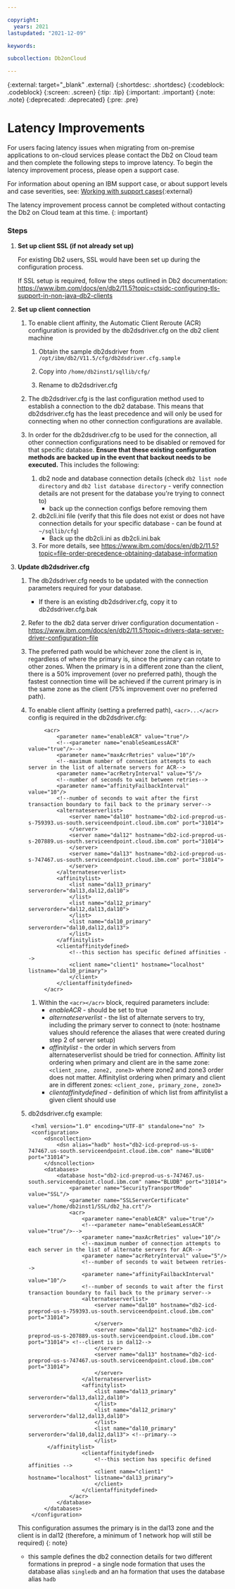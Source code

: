 ```yaml
---

copyright:
  years: 2021
lastupdated: "2021-12-09"

keywords:

subcollection: Db2onCloud

---
```


<!-- Attribute definitions --> 
{:external: target="_blank" .external}
{:shortdesc: .shortdesc}
{:codeblock: .codeblock}
{:screen: .screen}
{:tip: .tip}
{:important: .important}
{:note: .note}
{:deprecated: .deprecated}
{:pre: .pre}

# Latency Improvements

For users facing latency issues when migrating from on-premise applications to on-cloud services please contact the Db2 on Cloud team and then complete the following steps to improve latency. To begin the latency improvement process, please open a support case. 

For information about opening an IBM support case, or about support levels and case severities, see: [Working with support cases](/docs/get-support?topic=get-support-open-case#open-case){:external}

The latency improvement process cannot be completed without contacting the Db2 on Cloud team at this time. 
{: important}

### Steps

1. **Set up client SSL (if not already set up)**

    For existing Db2 users, SSL would have been set up during the configuration process.

    If SSL setup is required, follow the steps outlined in Db2 documentation:  
    https://www.ibm.com/docs/en/db2/11.5?topic=ctsidc-configuring-tls-support-in-non-java-db2-clients

1. **Set up client connection**
    
   1. To enable client affinity, the Automatic Client Reroute (ACR) configuration is provided by the db2dsdriver.cfg on the db2 client machine
        
        1. Obtain the sample db2dsdriver from ```/opt/ibm/db2/V11.5/cfg/db2dsdriver.cfg.sample```

        1. Copy into ```/home/db2inst1/sqllib/cfg/```

        1. Rename to db2dsdriver.cfg

    1. The db2dsdriver.cfg is the last configuration method used to establish a connection to the db2 database. This means that db2dsdriver.cfg has the least precedence and will only be used for connecting when no other connection configurations are available. 

    1. In order for the db2dsdriver.cfg to be used for the connection, all other connection configurations need to be disabled or removed for that specific database. **Ensure that these existing configuration methods are backed up in the event that backout needs to be executed.** This includes the following:
        
        1. db2 node and database connection details (check ```db2 list node directory``` and ```db2 list database directory``` - verify connection details are not present for the database you're trying to connect to)
            - back up the connection configs before removing them
        1. db2cli.ini file (verify that this file does not exist or does not have connection details for your specific database - can be found at ```~/sqllib/cfg```)
            - Back up the db2cli.ini as db2cli.ini.bak
        1. For more details, see https://www.ibm.com/docs/en/db2/11.5?topic=file-order-precedence-obtaining-database-information

1. **Update db2dsdriver.cfg**

    1. The db2dsdriver.cfg needs to be updated with the connection parameters required for your database.
        - If there is an existing db2dsdriver.cfg, copy it to db2dsdriver.cfg.bak
    1. Refer to the db2 data server driver configuration documentation - https://www.ibm.com/docs/en/db2/11.5?topic=drivers-data-server-driver-configuration-file
    1. The preferred path would be whichever zone the client is in, regardless of where the primary is, since the primary can rotate to other zones. When the primary is in a different zone than the client, there is a 50% improvement (over no preferred path), though the fastest connection time will be achieved if the current primary is in the same zone as the client (75% improvement over no preferred path).
    1. To enable client affinity (setting a preferred path), ```<acr>...</acr>``` config is required in the db2dsdriver.cfg:
        
                <acr>
                    <parameter name="enableACR" value="true"/>
                    <!--<parameter name="enableSeamLessACR" value="true"/>-->
                    <parameter name="maxAcrRetries" value="10"/>
                    <!--maximum number of connection attempts to each server in the list of alternate servers for ACR-->
                    <parameter name="acrRetryInterval" value="5"/>
                    <!--number of seconds to wait between retries-->
                    <parameter name="affinityFailbackInterval" value="10"/>
                    <!--number of seconds to wait after the first transaction boundary to fail back to the primary server-->
                    <alternateserverlist>
                        <server name="dal10" hostname="db2-icd-preprod-us-s-759393.us-south.serviceendpoint.cloud.ibm.com" port="31014">
                        </server>
                        <server name="dal12" hostname="db2-icd-preprod-us-s-207889.us-south.serviceendpoint.cloud.ibm.com" port="31014">                        
                        </server>
                        <server name="dal13" hostname="db2-icd-preprod-us-s-747467.us-south.serviceendpoint.cloud.ibm.com" port="31014">
                        </server>
                    </alternateserverlist>
                    <affinitylist>
                        <list name="dal13_primary" serverorder="dal13,dal12,dal10">
                        </list>
                        <list name="dal12_primary" serverorder="dal12,dal13,dal10">                        
                        </list>
                        <list name="dal10_primary" serverorder="dal10,dal12,dal13">
                        </list>
                    </affinitylist>
                    <clientaffinitydefined>
                        <!--this section has specific defined affinities -->
                        <client name="client1" hostname="localhost" listname="dal10_primary">
                        </client>
                    </clientaffinitydefined>
                </acr>
            
        1. Within the ```<acr></acr>``` block, required parameters include:
            - *enableACR* - should be set to true
            - *alternateserverlist* - the list of alternate servers to try, including the primary server to connect to (note: hostname values should reference the aliases that were created during step 2 of server setup)
            - *affinitylist* - the order in which servers from alternateserverlist should be tried for connection. Affinity list ordering when primary and client are in the same zone: ```<client_zone, zone2, zone3>``` where zone2 and zone3 order does not matter. Affinitylist ordering when primary and client are in different zones: ```<client_zone, primary_zone, zone3>```
            - *clientaffinitydefined* - definition of which list from affinitylist a given client should use
    1. db2dsdriver.cfg example:

            <?xml version="1.0" encoding="UTF-8" standalone="no" ?>
            <configuration>
                <dsncollection>
                    <dsn alias="hadb" host="db2-icd-preprod-us-s-747467.us-south.serviceendpoint.cloud.ibm.com" name="BLUDB" port="31014">
                </dsncollection>
                <databases>
                    <database host="db2-icd-preprod-us-s-747467.us-south.serviceendpoint.cloud.ibm.com" name="BLUDB" port="31014">
                        <parameter name="SecurityTransportMode" value="SSL"/>
                        <parameter name="SSLServerCertificate" value="/home/db2inst1/SSL/db2_ha.crt"/>
                        <acr>
                            <parameter name="enableACR" value="true"/>
                            <!--<parameter name="enableSeamLessACR" value="true"/>-->
                            <parameter name="maxAcrRetries" value="10"/>
                            <!--maximum number of connection attempts to each server in the list of alternate servers for ACR-->
                            <parameter name="acrRetryInterval" value="5"/>
                            <!--number of seconds to wait between retries-->
                            <parameter name="affinityFailbackInterval" value="10"/>
                            <!--number of seconds to wait after the first transaction boundary to fail back to the primary server-->
                            <alternateserverlist>
                                <server name="dal10" hostname="db2-icd-preprod-us-s-759393.us-south.serviceendpoint.cloud.ibm.com" port="31014">
                                </server>
                                <server name="dal12" hostname="db2-icd-preprod-us-s-207889.us-south.serviceendpoint.cloud.ibm.com" port="31014"> <!--client is in dal12-->
                                </server>
                                <server name="dal13" hostname="db2-icd-preprod-us-s-747467.us-south.serviceendpoint.cloud.ibm.com" port="31014"> 
                                </server>
                            </alternateserverlist>
                            <affinitylist>
                                <list name="dal13_primary" serverorder="dal13,dal12,dal10">
                                </list>
                                <list name="dal12_primary" serverorder="dal12,dal13,dal10">  
                                </list>
                                <list name="dal10_primary" serverorder="dal10,dal12,dal13"> <!--primary-->
                                </list>
                 </affinitylist>
                            <clientaffinitydefined>
                                <!--this section has specific defined affinities -->
                                <client name="client1" hostname="localhost" listname="dal13_primary">
                                </client>
                            </clientaffinitydefined>
                        </acr>
                    </database>
                </databases>
            </configuration>    
            
      This configuration assumes the primary is in the dal13 zone and the client is in dal12 (therefore, a minimum of 1 network hop will still be required)
{: note}
      
    - this sample defines the db2 connection details for two different formations in preprod - a single node formation that uses the database alias ```singledb``` and an ha formation that uses the database alias ```hadb```


<!--### Optional: Test using "db2 ping", compare times
- On the client machine, as user db2inst1:

    db2 ping <db-alias> <# of pings> - ex. ```db2 ping hadb 100```-->


